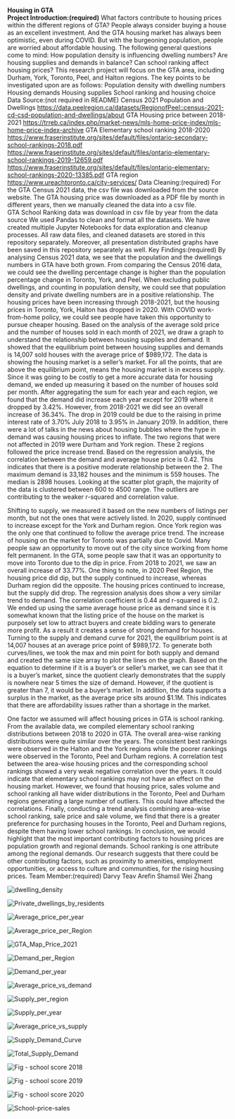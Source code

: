 **Housing in GTA** 
<br> **Project Introduction:(required)**
What factors contribute to housing prices within the different regions of GTA?
People always consider buying a house as an excellent investment. And the GTA housing market has always been optimistic, even during COVID. But with the burgeoning population, people are worried about affordable housing. The following general questions come to mind:
How population density is influencing dwelling numbers?
Are housing supplies and demands in balance?
Can school ranking affect housing prices?
This research project will focus on the GTA area, including Durham, York, Toronto, Peel, and Halton regions. The key points to be investigated upon are as follows: 
Population density with dwelling numbers
Housing demands
Housing supplies
School ranking and housing choice
Data Source:(not required in README)
Census 2021  Population and Dwellings https://data.peelregion.ca/datasets/RegionofPeel::census-2021-cd-csd-population-and-dwellings/about 
GTA Housing price between 2018-2021
https://trreb.ca/index.php/market-news/mls-home-price-index/mls-home-price-index-archive
GTA Elementary school ranking 2018-2020
https://www.fraserinstitute.org/sites/default/files/ontario-secondary-school-rankings-2018.pdf
https://www.fraserinstitute.org/sites/default/files/ontario-elementary-school-rankings-2019-12659.pdf
https://www.fraserinstitute.org/sites/default/files/ontario-elementary-school-rankings-2020-13385.pdf
GTA region
https://www.ureachtoronto.ca/city-services/
Data Cleaning:(required)
For the GTA Census 2021 data, the csv file was downloaded from the source website. 
The GTA housing price was downloaded as a PDF file by month in different years, then we manually cleaned the data into a csv file.  
GTA School Ranking data was download in csv file by year from the data source 
We used Pandas to clean and format all the datasets. We have created multiple Jupyter Notebooks for data exploration and cleanup processes. All raw data files, and cleaned datasets are stored in this repository separately. Moreover,  all presentation distributed graphs have been saved in this repository separately as well.
Key Findings:(required)
By analysing Census 2021 data, we see that the population and the dwellings numbers in GTA have both grown. From comparing the Census 2016 data, we could see the dwelling percentage change is higher than the population percentage change in Toronto, York, and Peel. When excluding public dwellings, and counting in population density, we could see that population density and private dwelling numbers are in a positive relationship. 
The housing prices have been increasing through 2018-2021, but the housing prices in Toronto, York, Halton has dropped in 2020. With COVID work-from-home policy, we could see people have taken this opportunity to pursue cheaper housing. Based on the analysis of the average sold price and the number of houses sold in each month of 2021, we draw a graph to understand the relationship between housing supplies and demand. It showed that the equilibrium point between housing supplies and demands is 14,007 sold houses with the average price of $989,172. The data is showing the housing market is a seller’s market. For all the points, that are above the equilibrium point, means the housing market is in excess supply.
Since it was going to be costly to get a more accurate data for housing demand, we ended up measuring it based on the number of houses sold per month. After aggregating   	 the sum for each year and each region, we found that the demand did increase each year except for 2019 where it dropped by 3.42%. However, from 2018-2021 we did see an overall increase of 36.34%. The drop in 2019 could be due to the raising in prime interest rate of 3.70% July 2018 to 3.95% in January 2019. In addition, there were a lot of talks in the news about housing bubbles where the hype in demand was causing housing prices to inflate. The two regions that were not affected in 2019 were Durham and York region. These 2 regions followed the price increase trend. Based on the regression analysis, the correlation between the demand and average house price is 0.42. This indicates that there is a positive moderate relationship between the 2. The maximum demand is 33,182 houses and the minimum is 559 houses. The median is 2898 houses. Looking at the scatter plot graph, the majority of the data is clustered between 600 to 4500 range. The outliers are contributing to the weaker r-squared and correlation value.
 
Shifting to supply, we measured it based on the new numbers of listings per month, but not the ones that were actively listed. In 2020, supply continued to increase except for the York and Durham region. Once York region was the only one that continued to follow the average price trend. The increase of housing on the market for Toronto was partially due to Covid. Many people saw an opportunity to move out of the city since working from home felt permanent. In the GTA, some people saw that it was an opportunity to move into Toronto due to the dip in price. From 2018 to 2021, we saw an overall increase of 33.77%. One thing to note, in 2020 Peel Region, the housing price did dip, but the supply continued to increase, whereas Durham region did the opposite. The housing prices continued to increase, but the supply did drop. The regression analysis does show a very similar trend to demand. The correlation coefficient is 0.44 and r-squared is 0.2. We ended up using the same average house price as demand since it is somewhat known that the listing price of the house on the market is purposely set low to attract buyers and create bidding wars to generate more profit. As a result it creates a sense of strong demand for houses.
Turning to the supply and demand curve for 2021, the equilibrium point is at 14,007 houses at an average price point of $989,172. To generate both curves/lines, we took the max and min point for both supply and demand and created the same size array to plot the lines on the graph. Based on the equation to determine if it is a buyer’s or seller’s market, we can see that it is a buyer’s market, since the quotient clearly demonstrates that the supply is nowhere near 5 times the size of demand. However, if the quotient is greater than 7, it would be a buyer’s market. In addition, the data supports a surplus in the market, as the average price sits around $1.1M. This indicates that there are affordability issues rather than a shortage in the market. 

One factor we assumed will affect housing prices in GTA is school ranking. From the available data, we compiled elementary school ranking distributions between 2018 to 2020 in GTA. The overall area-wise ranking distributions were quite similar over the years. The consistent best rankings were observed in the Halton and the York regions while the poorer rankings were observed in the Toronto, Peel and Durham regions. A correlation test between the area-wise housing prices and the corresponding school rankings showed a very weak negative correlation over the years. It could indicate that elementary school rankings may not have an effect on the housing market. However, we found that housing price, sales volume and school ranking all have wider distributions in the Toronto, Peel and Durham regions generating a large number of outliers. This could have affected the correlations. Finally, conducting a trend analysis combining area-wise school ranking, sale price and sale volume, we find that there is a greater preference for purchasing houses in the Toronto, Peel and Durham regions, despite them having lower school rankings.
In conclusion, we would highlight that the most important contributing factors to housing prices are population growth and regional demands. School ranking is one attribute among the regional demands. Our research suggests that there could be other contributing factors, such as proximity to amenities, employment opportunities, or access to culture and communities, for the rising housing prices.
Team Member:(required)
Darvy Teav
Arefin Shamsil
Wei Zhang

![dwelling_density](https://github.com/Dav5T/Grp-Project-1---Housing-Price/assets/130593953/10fbe366-3c4e-4632-a210-1017435a6694)

![Private_dwellings_by_residents](https://github.com/Dav5T/Grp-Project-1---Housing-Price/assets/130593953/615f5850-d7f8-4f29-a999-bad73f2b7e7c)

![Average_price_per_year](https://github.com/Dav5T/Grp-Project-1---Housing-Price/assets/130593953/3772e076-ad2f-485b-981c-278c693effde)

![Average_price_per_Region](https://github.com/Dav5T/Grp-Project-1---Housing-Price/assets/130593953/9080ccc4-16e3-494b-936e-d527f67d127c)

![GTA_Map_Price_2021](https://github.com/Dav5T/Grp-Project-1---Housing-Price/assets/130593953/4f783ed0-e010-4860-9af4-23fc633118b7)

![Demand_per_Region](https://github.com/Dav5T/Grp-Project-1---Housing-Price/assets/130593953/7af30d8b-9a23-4279-91df-443b219ddfcd)

![Demand_per_year](https://github.com/Dav5T/Grp-Project-1---Housing-Price/assets/130593953/454ab26e-869d-4f01-bce4-bd2ec46e9678)

![Average_price_vs_demand](https://github.com/Dav5T/Grp-Project-1---Housing-Price/assets/130593953/9865375b-ead5-44c7-9eca-bad94481904a)

![Supply_per_region](https://github.com/Dav5T/Grp-Project-1---Housing-Price/assets/130593953/12b4b2d0-ede8-4dce-aaff-2cd0e285e1f3)

![Supply_per_year](https://github.com/Dav5T/Grp-Project-1---Housing-Price/assets/130593953/2391a30a-150d-42b8-ad12-5f1b6b792065)

![Average_price_vs_supply](https://github.com/Dav5T/Grp-Project-1---Housing-Price/assets/130593953/b07d4474-1cc0-4230-8b26-b5c85b2e1f82)

![Supply_Demand_Curve](https://github.com/Dav5T/Grp-Project-1---Housing-Price/assets/130593953/fcc4d36a-e047-4afe-9c47-8c08c8aa0279)

![Total_Supply_Demand](https://github.com/Dav5T/Grp-Project-1---Housing-Price/assets/130593953/b7c655de-cf7a-477a-9627-66430c2c5c7f)

![Fig - school score 2018](https://github.com/Dav5T/Grp-Project-1---Housing-Price/assets/130593953/c311731a-2e19-4df9-8199-df7ce1e66199)

![Fig - school score 2019](https://github.com/Dav5T/Grp-Project-1---Housing-Price/assets/130593953/1fbdbb7e-ff98-432e-9996-d9de628d8927)

![Fig - school score 2020](https://github.com/Dav5T/Grp-Project-1---Housing-Price/assets/130593953/ea90fcc4-6038-4547-84f1-c6f9f48f75a4)

![School-price-sales](https://github.com/Dav5T/Grp-Project-1---Housing-Price/assets/130593953/a0b0fa6c-aacf-4243-a3a1-53aaff841429)




